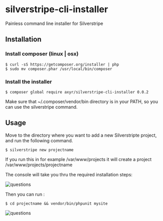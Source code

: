 # silverstripe-cli-installer
Painless command line installer for Silverstripe

## Installation

### Install composer (linux | osx)
```
$ curl -sS https://getcomposer.org/installer | php
$ sudo mv composer.phar /usr/local/bin/composer
```
### Install the installer
```
$ composer global require axyr/silverstripe-cli-installer 0.0.2
```
Make sure that ~/.composer/vendor/bin directory is in your PATH, so you can use the silverstripe command.

## Usage
Move to the directory where you want to add a new Silverstripte project,
and run the following command.
```
$ silverstripe new projectname
```
If you run this in for example /var/www/projects
it will create a project /var/www/projects/projectname

The console will take you thru the required installation steps:

![questions](https://raw.github.com/axyr/silverstripe-cli-installer/master/images/questions.png)

Then you can run :

```
$ cd projectname && vendor/bin/phpunit mysite
```

![questions](https://raw.github.com/axyr/silverstripe-cli-installer/master/images/finished.png)
